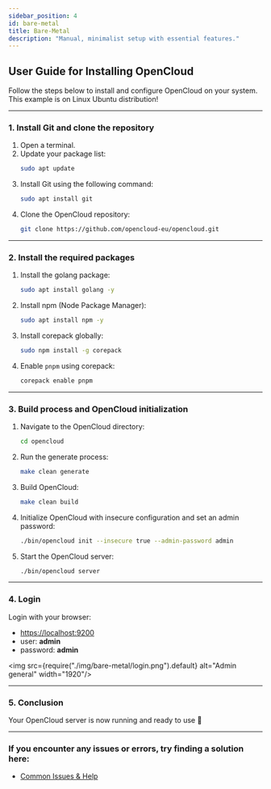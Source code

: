 ```yaml
---
sidebar_position: 4
id: bare-metal
title: Bare-Metal
description: "Manual, minimalist setup with essential features."
---
```



## User Guide for Installing OpenCloud
Follow the steps below to install and configure OpenCloud on your system.<br/>
This example is on Linux Ubuntu distribution!


---

### 1. Install Git and clone the repository

1. Open a terminal.
2. Update your package list:
   ```bash
   sudo apt update
   ```
3. Install Git using the following command:
   ```bash
   sudo apt install git
   ```
4. Clone the OpenCloud repository:
   ```bash
   git clone https://github.com/opencloud-eu/opencloud.git
   ```


---

### 2. Install the required packages

1. Install the golang package:
   ```bash
   sudo apt install golang -y
   ```

2. Install npm (Node Package Manager):
   ```bash
   sudo apt install npm -y
   ```

3. Install corepack globally:
   ```bash
   sudo npm install -g corepack
   ```

4. Enable `pnpm` using corepack:
   ```bash
   corepack enable pnpm
   ```


---

### 3. Build process and OpenCloud initialization

1. Navigate to the OpenCloud directory:
   ```bash
   cd opencloud
   ```

2. Run the generate process:
   ```bash
   make clean generate
   ```

3. Build OpenCloud:
   ```bash
   make clean build
   ```

4. Initialize OpenCloud with insecure configuration and set an admin password:
   ```bash
   ./bin/opencloud init --insecure true --admin-password admin
   ```

5. Start the OpenCloud server:
   ```bash
   ./bin/opencloud server
   ```


---

### 4. Login

Login with your browser:
- [https://localhost:9200](https://localhost:9200)
- user: **admin**
- password: **admin**

<img src={require("./img/bare-metal/login.png").default} alt="Admin general" width="1920"/>


--- 

### 5. Conclusion

Your OpenCloud server is now running and ready to use 🚀


---

### If you encounter any issues or errors, try finding a solution here: 
- [Common Issues & Help](./../50-resources/30-common-issues.md)